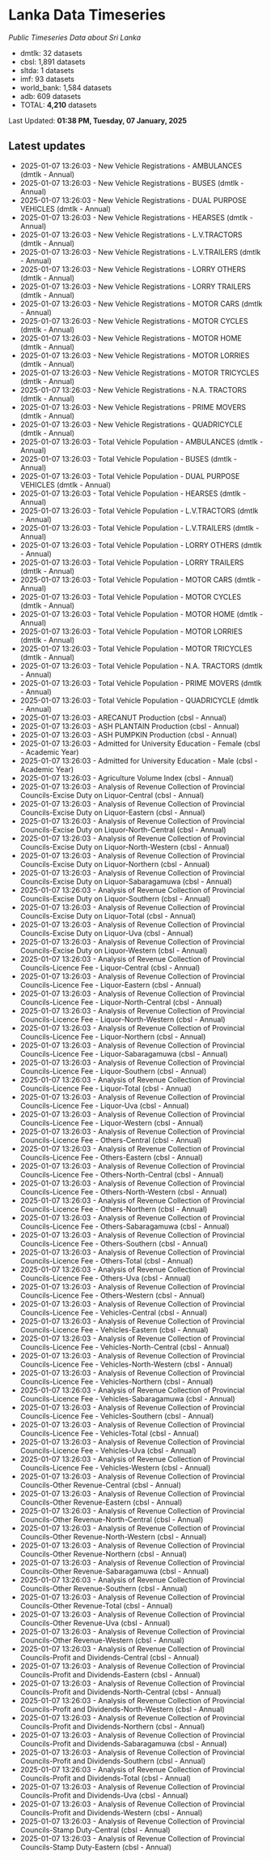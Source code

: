# Lanka Data Timeseries
*Public Timeseries Data about Sri Lanka*

* dmtlk: 32 datasets
* cbsl: 1,891 datasets
* sltda: 1 datasets
* imf: 93 datasets
* world_bank: 1,584 datasets
* adb: 609 datasets
* TOTAL: **4,210** datasets

Last Updated: **01:38 PM, Tuesday, 07 January, 2025**

## Latest updates

* 2025-01-07 13:26:03 - New Vehicle Registrations - AMBULANCES (dmtlk - Annual)
* 2025-01-07 13:26:03 - New Vehicle Registrations - BUSES (dmtlk - Annual)
* 2025-01-07 13:26:03 - New Vehicle Registrations - DUAL PURPOSE VEHICLES (dmtlk - Annual)
* 2025-01-07 13:26:03 - New Vehicle Registrations - HEARSES (dmtlk - Annual)
* 2025-01-07 13:26:03 - New Vehicle Registrations - L.V.TRACTORS (dmtlk - Annual)
* 2025-01-07 13:26:03 - New Vehicle Registrations - L.V.TRAILERS (dmtlk - Annual)
* 2025-01-07 13:26:03 - New Vehicle Registrations - LORRY OTHERS (dmtlk - Annual)
* 2025-01-07 13:26:03 - New Vehicle Registrations - LORRY TRAILERS (dmtlk - Annual)
* 2025-01-07 13:26:03 - New Vehicle Registrations - MOTOR CARS (dmtlk - Annual)
* 2025-01-07 13:26:03 - New Vehicle Registrations - MOTOR CYCLES (dmtlk - Annual)
* 2025-01-07 13:26:03 - New Vehicle Registrations - MOTOR HOME (dmtlk - Annual)
* 2025-01-07 13:26:03 - New Vehicle Registrations - MOTOR LORRIES (dmtlk - Annual)
* 2025-01-07 13:26:03 - New Vehicle Registrations - MOTOR TRICYCLES (dmtlk - Annual)
* 2025-01-07 13:26:03 - New Vehicle Registrations - N.A. TRACTORS (dmtlk - Annual)
* 2025-01-07 13:26:03 - New Vehicle Registrations - PRIME MOVERS (dmtlk - Annual)
* 2025-01-07 13:26:03 - New Vehicle Registrations - QUADRICYCLE (dmtlk - Annual)
* 2025-01-07 13:26:03 - Total Vehicle Population - AMBULANCES (dmtlk - Annual)
* 2025-01-07 13:26:03 - Total Vehicle Population - BUSES (dmtlk - Annual)
* 2025-01-07 13:26:03 - Total Vehicle Population - DUAL PURPOSE VEHICLES (dmtlk - Annual)
* 2025-01-07 13:26:03 - Total Vehicle Population - HEARSES (dmtlk - Annual)
* 2025-01-07 13:26:03 - Total Vehicle Population - L.V.TRACTORS (dmtlk - Annual)
* 2025-01-07 13:26:03 - Total Vehicle Population - L.V.TRAILERS (dmtlk - Annual)
* 2025-01-07 13:26:03 - Total Vehicle Population - LORRY OTHERS (dmtlk - Annual)
* 2025-01-07 13:26:03 - Total Vehicle Population - LORRY TRAILERS (dmtlk - Annual)
* 2025-01-07 13:26:03 - Total Vehicle Population - MOTOR CARS (dmtlk - Annual)
* 2025-01-07 13:26:03 - Total Vehicle Population - MOTOR CYCLES (dmtlk - Annual)
* 2025-01-07 13:26:03 - Total Vehicle Population - MOTOR HOME (dmtlk - Annual)
* 2025-01-07 13:26:03 - Total Vehicle Population - MOTOR LORRIES (dmtlk - Annual)
* 2025-01-07 13:26:03 - Total Vehicle Population - MOTOR TRICYCLES (dmtlk - Annual)
* 2025-01-07 13:26:03 - Total Vehicle Population - N.A. TRACTORS (dmtlk - Annual)
* 2025-01-07 13:26:03 - Total Vehicle Population - PRIME MOVERS (dmtlk - Annual)
* 2025-01-07 13:26:03 - Total Vehicle Population - QUADRICYCLE (dmtlk - Annual)
* 2025-01-07 13:26:03 - ARECANUT Production (cbsl - Annual)
* 2025-01-07 13:26:03 - ASH PLANTAIN Production (cbsl - Annual)
* 2025-01-07 13:26:03 - ASH PUMPKIN Production (cbsl - Annual)
* 2025-01-07 13:26:03 - Admitted for University Education - Female (cbsl - Academic Year)
* 2025-01-07 13:26:03 - Admitted for University Education - Male (cbsl - Academic Year)
* 2025-01-07 13:26:03 - Agriculture Volume Index (cbsl - Annual)
* 2025-01-07 13:26:03 - Analysis of Revenue Collection of Provincial Councils-Excise Duty on Liquor-Central (cbsl - Annual)
* 2025-01-07 13:26:03 - Analysis of Revenue Collection of Provincial Councils-Excise Duty on Liquor-Eastern (cbsl - Annual)
* 2025-01-07 13:26:03 - Analysis of Revenue Collection of Provincial Councils-Excise Duty on Liquor-North-Central (cbsl - Annual)
* 2025-01-07 13:26:03 - Analysis of Revenue Collection of Provincial Councils-Excise Duty on Liquor-North-Western (cbsl - Annual)
* 2025-01-07 13:26:03 - Analysis of Revenue Collection of Provincial Councils-Excise Duty on Liquor-Northern (cbsl - Annual)
* 2025-01-07 13:26:03 - Analysis of Revenue Collection of Provincial Councils-Excise Duty on Liquor-Sabaragamuwa (cbsl - Annual)
* 2025-01-07 13:26:03 - Analysis of Revenue Collection of Provincial Councils-Excise Duty on Liquor-Southern (cbsl - Annual)
* 2025-01-07 13:26:03 - Analysis of Revenue Collection of Provincial Councils-Excise Duty on Liquor-Total (cbsl - Annual)
* 2025-01-07 13:26:03 - Analysis of Revenue Collection of Provincial Councils-Excise Duty on Liquor-Uva (cbsl - Annual)
* 2025-01-07 13:26:03 - Analysis of Revenue Collection of Provincial Councils-Excise Duty on Liquor-Western (cbsl - Annual)
* 2025-01-07 13:26:03 - Analysis of Revenue Collection of Provincial Councils-Licence Fee - Liquor-Central (cbsl - Annual)
* 2025-01-07 13:26:03 - Analysis of Revenue Collection of Provincial Councils-Licence Fee - Liquor-Eastern (cbsl - Annual)
* 2025-01-07 13:26:03 - Analysis of Revenue Collection of Provincial Councils-Licence Fee - Liquor-North-Central (cbsl - Annual)
* 2025-01-07 13:26:03 - Analysis of Revenue Collection of Provincial Councils-Licence Fee - Liquor-North-Western (cbsl - Annual)
* 2025-01-07 13:26:03 - Analysis of Revenue Collection of Provincial Councils-Licence Fee - Liquor-Northern (cbsl - Annual)
* 2025-01-07 13:26:03 - Analysis of Revenue Collection of Provincial Councils-Licence Fee - Liquor-Sabaragamuwa (cbsl - Annual)
* 2025-01-07 13:26:03 - Analysis of Revenue Collection of Provincial Councils-Licence Fee - Liquor-Southern (cbsl - Annual)
* 2025-01-07 13:26:03 - Analysis of Revenue Collection of Provincial Councils-Licence Fee - Liquor-Total (cbsl - Annual)
* 2025-01-07 13:26:03 - Analysis of Revenue Collection of Provincial Councils-Licence Fee - Liquor-Uva (cbsl - Annual)
* 2025-01-07 13:26:03 - Analysis of Revenue Collection of Provincial Councils-Licence Fee - Liquor-Western (cbsl - Annual)
* 2025-01-07 13:26:03 - Analysis of Revenue Collection of Provincial Councils-Licence Fee - Others-Central (cbsl - Annual)
* 2025-01-07 13:26:03 - Analysis of Revenue Collection of Provincial Councils-Licence Fee - Others-Eastern (cbsl - Annual)
* 2025-01-07 13:26:03 - Analysis of Revenue Collection of Provincial Councils-Licence Fee - Others-North-Central (cbsl - Annual)
* 2025-01-07 13:26:03 - Analysis of Revenue Collection of Provincial Councils-Licence Fee - Others-North-Western (cbsl - Annual)
* 2025-01-07 13:26:03 - Analysis of Revenue Collection of Provincial Councils-Licence Fee - Others-Northern (cbsl - Annual)
* 2025-01-07 13:26:03 - Analysis of Revenue Collection of Provincial Councils-Licence Fee - Others-Sabaragamuwa (cbsl - Annual)
* 2025-01-07 13:26:03 - Analysis of Revenue Collection of Provincial Councils-Licence Fee - Others-Southern (cbsl - Annual)
* 2025-01-07 13:26:03 - Analysis of Revenue Collection of Provincial Councils-Licence Fee - Others-Total (cbsl - Annual)
* 2025-01-07 13:26:03 - Analysis of Revenue Collection of Provincial Councils-Licence Fee - Others-Uva (cbsl - Annual)
* 2025-01-07 13:26:03 - Analysis of Revenue Collection of Provincial Councils-Licence Fee - Others-Western (cbsl - Annual)
* 2025-01-07 13:26:03 - Analysis of Revenue Collection of Provincial Councils-Licence Fee - Vehicles-Central (cbsl - Annual)
* 2025-01-07 13:26:03 - Analysis of Revenue Collection of Provincial Councils-Licence Fee - Vehicles-Eastern (cbsl - Annual)
* 2025-01-07 13:26:03 - Analysis of Revenue Collection of Provincial Councils-Licence Fee - Vehicles-North-Central (cbsl - Annual)
* 2025-01-07 13:26:03 - Analysis of Revenue Collection of Provincial Councils-Licence Fee - Vehicles-North-Western (cbsl - Annual)
* 2025-01-07 13:26:03 - Analysis of Revenue Collection of Provincial Councils-Licence Fee - Vehicles-Northern (cbsl - Annual)
* 2025-01-07 13:26:03 - Analysis of Revenue Collection of Provincial Councils-Licence Fee - Vehicles-Sabaragamuwa (cbsl - Annual)
* 2025-01-07 13:26:03 - Analysis of Revenue Collection of Provincial Councils-Licence Fee - Vehicles-Southern (cbsl - Annual)
* 2025-01-07 13:26:03 - Analysis of Revenue Collection of Provincial Councils-Licence Fee - Vehicles-Total (cbsl - Annual)
* 2025-01-07 13:26:03 - Analysis of Revenue Collection of Provincial Councils-Licence Fee - Vehicles-Uva (cbsl - Annual)
* 2025-01-07 13:26:03 - Analysis of Revenue Collection of Provincial Councils-Licence Fee - Vehicles-Western (cbsl - Annual)
* 2025-01-07 13:26:03 - Analysis of Revenue Collection of Provincial Councils-Other Revenue-Central (cbsl - Annual)
* 2025-01-07 13:26:03 - Analysis of Revenue Collection of Provincial Councils-Other Revenue-Eastern (cbsl - Annual)
* 2025-01-07 13:26:03 - Analysis of Revenue Collection of Provincial Councils-Other Revenue-North-Central (cbsl - Annual)
* 2025-01-07 13:26:03 - Analysis of Revenue Collection of Provincial Councils-Other Revenue-North-Western (cbsl - Annual)
* 2025-01-07 13:26:03 - Analysis of Revenue Collection of Provincial Councils-Other Revenue-Northern (cbsl - Annual)
* 2025-01-07 13:26:03 - Analysis of Revenue Collection of Provincial Councils-Other Revenue-Sabaragamuwa (cbsl - Annual)
* 2025-01-07 13:26:03 - Analysis of Revenue Collection of Provincial Councils-Other Revenue-Southern (cbsl - Annual)
* 2025-01-07 13:26:03 - Analysis of Revenue Collection of Provincial Councils-Other Revenue-Total (cbsl - Annual)
* 2025-01-07 13:26:03 - Analysis of Revenue Collection of Provincial Councils-Other Revenue-Uva (cbsl - Annual)
* 2025-01-07 13:26:03 - Analysis of Revenue Collection of Provincial Councils-Other Revenue-Western (cbsl - Annual)
* 2025-01-07 13:26:03 - Analysis of Revenue Collection of Provincial Councils-Profit and Dividends-Central (cbsl - Annual)
* 2025-01-07 13:26:03 - Analysis of Revenue Collection of Provincial Councils-Profit and Dividends-Eastern (cbsl - Annual)
* 2025-01-07 13:26:03 - Analysis of Revenue Collection of Provincial Councils-Profit and Dividends-North-Central (cbsl - Annual)
* 2025-01-07 13:26:03 - Analysis of Revenue Collection of Provincial Councils-Profit and Dividends-North-Western (cbsl - Annual)
* 2025-01-07 13:26:03 - Analysis of Revenue Collection of Provincial Councils-Profit and Dividends-Northern (cbsl - Annual)
* 2025-01-07 13:26:03 - Analysis of Revenue Collection of Provincial Councils-Profit and Dividends-Sabaragamuwa (cbsl - Annual)
* 2025-01-07 13:26:03 - Analysis of Revenue Collection of Provincial Councils-Profit and Dividends-Southern (cbsl - Annual)
* 2025-01-07 13:26:03 - Analysis of Revenue Collection of Provincial Councils-Profit and Dividends-Total (cbsl - Annual)
* 2025-01-07 13:26:03 - Analysis of Revenue Collection of Provincial Councils-Profit and Dividends-Uva (cbsl - Annual)
* 2025-01-07 13:26:03 - Analysis of Revenue Collection of Provincial Councils-Profit and Dividends-Western (cbsl - Annual)
* 2025-01-07 13:26:03 - Analysis of Revenue Collection of Provincial Councils-Stamp Duty-Central (cbsl - Annual)
* 2025-01-07 13:26:03 - Analysis of Revenue Collection of Provincial Councils-Stamp Duty-Eastern (cbsl - Annual)